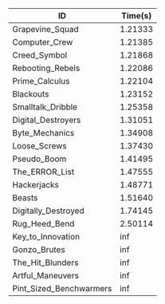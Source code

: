 |ID|Time(s)|
|-|-|
|Grapevine_Squad|1.21333|
|Computer_Crew|1.21385|
|Creed_Symbol|1.21868|
|Rebooting_Rebels|1.22086|
|Prime_Calculus|1.22104|
|Blackouts|1.23152|
|Smalltalk_Dribble|1.25358|
|Digital_Destroyers|1.31051|
|Byte_Mechanics|1.34908|
|Loose_Screws|1.37430|
|Pseudo_Boom|1.41495|
|The_ERROR_List|1.47555|
|Hackerjacks|1.48771|
|Beasts|1.51640|
|Digitally_Destroyed|1.74145|
|Rug_Heed_Bend|2.50114|
|Key_to_Innovation|inf|
|Gonzo_Brutes|inf|
|The_Hit_Blunders|inf|
|Artful_Maneuvers|inf|
|Pint_Sized_Benchwarmers|inf|

